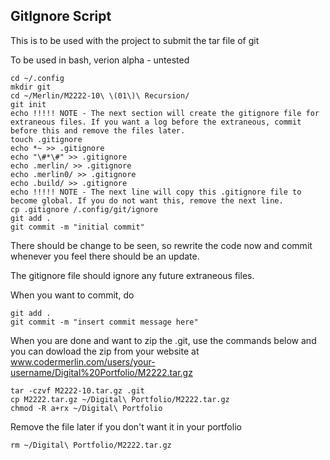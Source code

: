 ## GitIgnore Script
This is to be used with the project to submit the tar file of git

To be used in bash, verion alpha - untested

```
cd ~/.config
mkdir git
cd ~/Merlin/M2222-10\ \(01\)\ Recursion/
git init
echo !!!!! NOTE - The next section will create the gitignore file for extraneous files. If you want a log before the extraneous, commit before this and remove the files later.
touch .gitignore
echo *~ >> .gitignore
echo "\#*\#" >> .gitignore
echo .merlin/ >> .gitignore
echo .merlin0/ >> .gitignore
echo .build/ >> .gitignore
echo !!!!! NOTE - The next line will copy this .gitignore file to become global. If you do not want this, remove the next line.
cp .gitignore /.config/git/ignore
git add .
git commit -m "initial commit"
```
There should be change to be seen, so rewrite the code now and commit whenever you feel there should be an update.

The gitignore file should ignore any future extraneous files.

When you want to commit, do
```
git add .
git commit -m "insert commit message here"
```

When you are done and want to zip the .git, use the commands below and you can dowload the zip from your website at 
www.codermerlin.com/users/your-username/Digital%20Portfolio/M2222.tar.gz
```
tar -czvf M2222-10.tar.gz .git
cp M2222.tar.gz ~/Digital\ Portfolio/M2222.tar.gz
chmod -R a+rx ~/Digital\ Portfolio
```

Remove the file later if you don't want it in your portfolio
```
rm ~/Digital\ Portfolio/M2222.tar.gz
```
